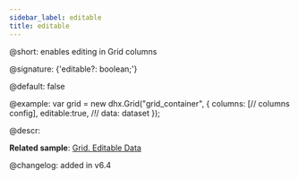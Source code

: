 ```yaml
---
sidebar_label: editable
title: editable
---          
```


@short: enables editing in Grid columns

@signature: {'editable?: boolean;'}

@default: false

@example:
var grid = new dhx.Grid("grid_container", {
	columns: [// columns config],
	editable:true, /*!*/
	data: dataset
});

@descr:
 
**Related sample**: [Grid. Editable Data](https://snippet.dhtmlx.com/w2cdossn)

@changelog: added in v6.4

[comment]: # (@related:grid/initialization.md#initialize-grid grid/configuration.md#editing-grid-and-separate-columns)
